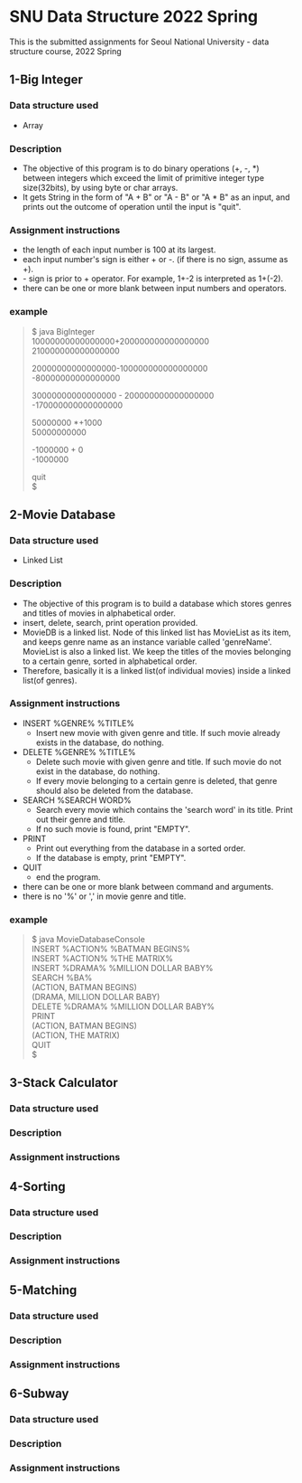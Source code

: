 # SNU Data Structure 2022 Spring
This is the submitted assignments for Seoul National University - data structure course, 2022 Spring
## 1-Big Integer
### Data structure used
* Array
### Description
* The objective of this program is to do binary operations (+, -, *) between integers which exceed the limit of primitive integer type size(32bits), by using byte or char arrays.    
* It gets String in the form of "A + B" or "A - B" or "A * B" as an input, and prints out the outcome of operation until the input is "quit".   
### Assignment instructions
* the length of each input number is 100 at its largest.
* each input number's sign is either + or -. (if there is no sign, assume as +). 
* &#45; sign is prior to + operator. For example, 1+-2 is interpreted as 1+(-2).   
* there can be one or more blank between input numbers and operators.   
### example
> $ java BigInteger   
>10000000000000000+200000000000000000   
>210000000000000000   
>   
>20000000000000000-100000000000000000   
>-80000000000000000   
>   
>30000000000000000 - 200000000000000000   
>-170000000000000000   
>   
>50000000 *+1000   
>50000000000   
>   
>-1000000 + 0   
>-1000000   	 
>   
>quit   
>$   


## 2-Movie Database
### Data structure used
* Linked List   
### Description
* The objective of this program is to build a database which stores genres and titles of movies in alphabetical order.   
* insert, delete, search, print operation provided.
* MovieDB is a linked list. Node of this linked list has MovieList as its item, and keeps genre name as an instance variable called 'genreName'. MovieList is also a linked list. We keep the titles of the movies belonging to a certain genre, sorted in alphabetical order.
* Therefore, basically it is a linked list(of individual movies) inside a linked list(of genres).  
### Assignment instructions
* INSERT %GENRE% %TITLE%
	- Insert new movie with given genre and title. If such movie already exists in the database, do nothing.
* DELETE %GENRE% %TITLE%
	- Delete such movie with given genre and title. If such movie do not exist in the database, do nothing.  
	- If every movie belonging to a certain genre is deleted, that genre should also be deleted from the database.
* SEARCH %SEARCH WORD%
	- Search every movie which contains the 'search word' in its title. Print out their genre and title.
	- If no such movie is found, print "EMPTY".
* PRINT
	- Print out everything from the database in a sorted order.
	- If the database is empty, print "EMPTY".
* QUIT
	- end the program.
* there can be one or more blank between command and arguments.
* there is no '%' or ',' in movie genre and title.
### example
>$ java MovieDatabaseConsole   	 			
>INSERT %ACTION% %BATMAN BEGINS%   		 
>INSERT %ACTION% %THE MATRIX%    
>INSERT %DRAMA% %MILLION DOLLAR BABY%   	 
>SEARCH %BA%   
>(ACTION, BATMAN BEGINS) 	 	   		
>(DRAMA, MILLION DOLLAR BABY)			    	 
>DELETE %DRAMA% %MILLION DOLLAR BABY%		   
>PRINT 	 						   
>(ACTION, BATMAN BEGINS) 				   
>(ACTION, THE MATRIX) 	 				   
>QUIT 								   
>$ 								    


## 3-Stack Calculator
### Data structure used
### Description
### Assignment instructions

## 4-Sorting
### Data structure used
### Description
### Assignment instructions

## 5-Matching
### Data structure used
### Description
### Assignment instructions

## 6-Subway
### Data structure used
### Description
### Assignment instructions